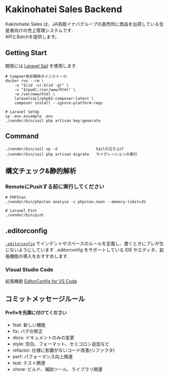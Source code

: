 # Kakinohatei Sales Backend
Kakinohatei Sales は、JA鳥取イナバグループの直売所に商品を出荷している生産者向けの売上管理システムです.   
APIとBatchを提供します。

## Getting Start
開発には [Laravel Sail](https://readouble.com/laravel/9.x/ja/sail.html) を使用します.
```
# Compoer依存関係のインストール
docker run --rm \
    -u "$(id -u):$(id -g)" \
    -v "$(pwd):/var/www/html" \
    -w /var/www/html \
    laravelsail/php82-composer:latest \
    composer install --ignore-platform-reqs

# Laravel SetUp
cp .env.exsample .env
./vender/bin/sail php artisan key:generate
```

## Command
```
./vender/bin/sail up -d                 Sailの立ち上げ
./vender/bin/sail php artisan migrate   マイグレーションの実行
```

## 構文チェック&静的解析
### RemoteにPushする前に実行してください
```
# PHPStan
./vendor/bin/phpstan analyse -c phpstan.neon --memory-limit=2G

# Laravel Pint
./vendor/bin/pint
``` 
## .editorconfig
[`.editorconfig`](/.editorconfig) でインデントやスペースのルールを定義し、書くときにブレが生じないようにしています.
.editorconfig をサポートしている IDE やエディタ、拡張機能の導入をおすすめします.
### Visual Studio Code
拡張機能 [EditorConfig for VS Code](https://marketplace.visualstudio.com/items?itemName=EditorConfig.EditorConfig)

## コミットメッセージルール
#### Prefixを先頭に付けてください
- feat: 新しい機能
- fix: バグの修正
- docs: ドキュメントのみの変更
- style: 空白、フォーマット、セミコロン追加など
- refactor: 仕様に影響がないコード改善(リファクタ)
- perf: パフォーマンス向上関連
- test: テスト関連
- chore: ビルド、補助ツール、ライブラリ関連
